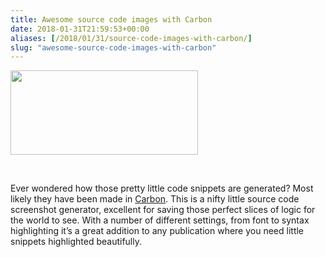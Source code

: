 ```yaml
---
title: Awesome source code images with Carbon
date: 2018-01-31T21:59:53+00:00
aliases: [/2018/01/31/source-code-images-with-carbon/]
slug: "awesome-source-code-images-with-carbon"
---
```


[<img class="size-medium wp-image-214 alignleft" src="https://jamesrwilliams.co.uk/blog/wp-content/uploads/2018/01/carbon-1-300x135.png" alt="" width="300" height="135" />][1]

&nbsp;

Ever wondered how those pretty little code snippets are generated? Most likely they have been made in [Carbon][2]. This is a nifty little source code screenshot generator, excellent for saving those perfect slices of logic for the world to see. With a number of different settings, from font to syntax highlighting it&#8217;s a great addition to any publication where you need little snippets highlighted beautifully.

[1]: https://jamesrwilliams.co.uk/blog/wp-content/uploads/2018/01/carbon-1.png
[2]: https://carbon.now.sh
